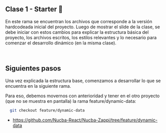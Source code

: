 ## Clase 1 - Starter 🍕

En este rama se encuentran los archivos que corresponde a la versión hardcodeada inicial del proyecto.
Luego de mostrar el slide de la clase, se debe iniciar con estos cambios para explicar la estructura básica del proyecto, los archivos escritos, los estilos relevantes y lo necesario para comenzar el desarrollo dinámico (en la misma clase).

<br>

## Siguientes pasos

Una vez explicada la estructura base, comenzamos a desarrollar lo que se encuentra en la siguiente rama.

Para eso, debemos movernos con anterioridad y tener en el otro proyecto (que no se muestra en pantalla) la rama feature/dynamic-data:

```bash
  git checkout feature/dynamic-data

```

- https://github.com/Nucba-React/Nucba-Zappi/tree/feature/dynamic-data
